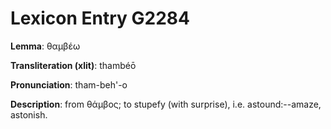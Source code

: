 # Lexicon Entry G2284

**Lemma**: θαμβέω

**Transliteration (xlit)**: thambéō

**Pronunciation**: tham-beh'-o

**Description**:
from θάμβος; to stupefy (with surprise), i.e. astound:--amaze, astonish.
